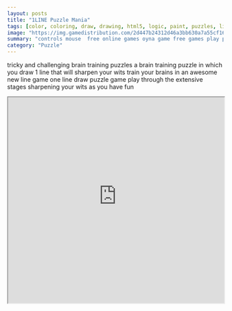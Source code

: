 ```yaml
---
layout: posts
title: "1LINE Puzzle Mania"
tags: [color, coloring, draw, drawing, html5, logic, paint, puzzles, line, webgl, stroke, free, online, games, oyna, game, free, games, play, play, games]
image: "https://img.gamedistribution.com/2d447b24312d46a3bb630a7a55cf160a-512x384.jpeg"
summary: "controls mouse  free online games oyna game free games play play games"
category: "Puzzle"
---
```


tricky and challenging brain training puzzles a brain training puzzle in which you draw 1 line that will sharpen your wits train your brains in an awesome new line game one line draw puzzle game play through the extensive stages sharpening your wits as you have fun

<iframe width="100%" height="480px;" src="https://html5.gamedistribution.com/2d447b24312d46a3bb630a7a55cf160a/"></iframe>